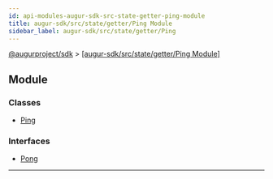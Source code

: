 ```yaml
---
id: api-modules-augur-sdk-src-state-getter-ping-module
title: augur-sdk/src/state/getter/Ping Module
sidebar_label: augur-sdk/src/state/getter/Ping
---
```


[@augurproject/sdk](api-readme.md) > [[augur-sdk/src/state/getter/Ping Module]](api-modules-augur-sdk-src-state-getter-ping-module.md)

## Module

### Classes

* [Ping](api-classes-augur-sdk-src-state-getter-ping-ping.md)

### Interfaces

* [Pong](api-interfaces-augur-sdk-src-state-getter-ping-pong.md)

---

